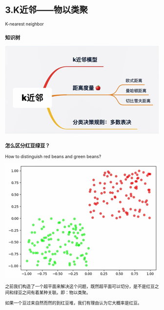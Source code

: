 # 3.K近邻——物以类聚

K-nearest neighbor

### 知识树

![1618324523016](assets/1618324523016.png)



### 怎么区分红豆绿豆？

How to distinguish red beans and green beans?

![1618032628458](assets/1618032628458.png)

之前我们构造了一个超平面来解决这个问题，既然超平面可以切分，是不是红豆之间和绿豆之间有着某种关联。即：物以类聚。

如果一个豆过来自然而然的到红豆堆，我们有理由认为它大概率是红豆。

